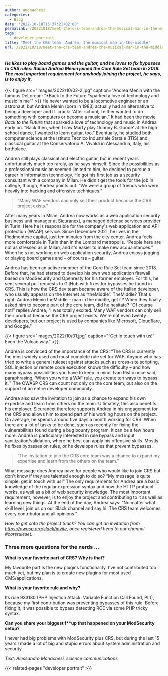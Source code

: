 ```yaml
---
author: amonachesi
categories:
  - Blog
date: '2022-10-18T15:37:21+02:00'
permalink: /20221018/meet-the-crs-team-andrea-the-musical-man-in-the-middle/
tags:
  - developer portrait
title: 'Meet the CRS team: Andrea, the musical man-in-the-middle'
url: /2022/10/18/meet-the-crs-team-andrea-the-musical-man-in-the-middle/
---
```



#### *He likes to play board games and the guitar, and he loves to fix bypasses to CRS rules: Italian Andrea Menin joined the Core Rule Set team in 2018. The most important requirement for anybody joining the project, he says, is to enjoy it.*

{{< figure src="images/2022/10/02-2.jpg" caption="Andrea Menin with the famous DeLorean: “*Back to the Future *sparked a love of technology and music in me“" >}}
He never wanted to be a locomotive engineer or an astronaut, but Andrea Menin (born in 1983) actually had an alternative to being a developer and IT crack: “After school, I either wanted to do something with computers or become a musician.” It had been the movie *Back to the Future* that sparked a love of technology and music in Andrea early on. “Back then, when I saw Marty play ‘Johnny B. Goode’ at the high school dance, I wanted to learn guitar, too.” Eventually, he studied both computer science at the Istituto Tecnico Industriale Statale (ITIS) and classical guitar at the Conservatorio A. Vivaldi in Alessandria, Italy, his birthplace.

Andrea still plays classical and electric guitar, but in recent years unfortunately much too rarely, as he says himself. Since the possibilities as a professional musician seemed limited to him, he decided to pursue a career in information technology. He got his first job as a security consultant with a company in Milan. He didn't get the tools for the job in college, though, Andrea points out: “We were a group of friends who were heavily into hacking and offensive techniques.”

> “Many WAF vendors can only sell their product because the CRS project exists.”

After many years in Milan, Andrea now works as a web application security business unit manager at [Sicuranext](https://sicuranext.com/), a managed defense services provider in Turin. Here he is responsible for the company's web application and API protection (WAAP) service. Since December 2021, he lives in the Piedmontese capital, just ten minutes from the city center. Andrea feels more comfortable in Turin than in the Lombard metropolis. “People here are not as stressed as in Milan, and it's easier to make new acquaintances.” When he's not working on web application security, Andrea enjoys jogging or playing board games and – of course – guitar.

Andrea has been an active member of the Core Rule Set team since 2018. Before that, he had started to develop his own web application firewall based on ModSecurity and Openresty for his former employer. For this, he sent several pull requests to GitHub with fixes for bypasses he found in CRS. This is how the CRS dev team became aware of the Italian developer, who usually appears on the Internet as “theMiddle”. TheMiddle? That's right: Andrea Menin theMiddle – man in the middle, get it? When they finally asked him to become part of the core team, did he hesitate? “Of course not!” replies Andrea, “I was totally excited. Many WAF vendors can only sell their product because the CRS project exists. We're not even twenty developers, but our project is used by companies like Microsoft, Cloudflare, and Google.”

{{< figure src="images/2022/10/01.jpg" caption="“Get in touch with us!” Even the Vulcan way." >}}

Andrea is convinced of the importance of the CRS: “The CRS is currently the most widely used and most complete rule set for WAF. Anyone who has tried to write a general ruleset against attacks such as cross-site scripting, SQL injection or remote code execution knows the difficulty – and how many bypass possibilities you have to keep in mind. Ivan Ristić once said, paraphrasing, ‘When you write a WAF rule, you create ten ways to bypass it.’” The OWASP CRS can count not only on the core team, but also on the support of an entire developer community.

Andrea also saw the invitation to join as a chance to expand his own expertise and learn from others on the team. Ultimately, this also benefits his employer. Sicuranext therefore supports Andrea in his engagement for the CRS and allows him to spend part of his working hours on the project. On average, he spends around five days a month working for CRS. When there are a lot of tasks to be done, such as recently for fixing the vulnerabilities found during a bug bounty program, it can be a few hours more. Andrea is particularly interested in rule bypass and input sanitization/validation, where he best can apply his offensive skills. Mostly he fixes bypasses on rules, or he develops rules that prevent bypasses.

> “The invitation to join the CRS core team was a chance to expand my expertise and learn from the others on the team.”

What message does Andrea have for people who would like to join CRS but don't know if they are talented enough to do so? “My message is quite simple: get in touch with us!” The only requirements for Andrea are a basic knowledge of the regular expression syntax and how the HTTP protocol works, as well as a bit of web security knowledge. The most important requirement, however, is to enjoy the project and contributing to it as well as learning new things. At the end of the day, Andrea says: “No matter what skill level, join us on our Slack channel and say hi. The CRS team welcomes every contributor and all opinions.”

*How to get onto the project Slack? You can get an invitation from <https://owasp.org/slack/invite>, once registered head to our channel #coreruleset.*

### Three more questions for the nerds ...

**What is your favorite part of CRS? Why is that?**

My favourite part is the new plugins functionality. I've not contributed too much yet, but my plan is to create new plugins for most used CMS/applications.

**What is your favorite rule and why?**

Its rule 933180 (PHP Injection Attack: Variable Function Call Found, PL1), because my first contribution was preventing bypasses of this rule. Before fixing it, it was possible to bypass detecting RCE via some PHP tricky syntax.

**Can you share your biggest f\*\*up that happened on your ModSecurity setup?**

I never had big problems with ModSecurity plus CRS, but during the last 15 years I made a lot of big and stupid errors about system administration and security.

*Text: Alessandro Monachesi, science communications*

{{< related-pages "developer portrait" >}}

